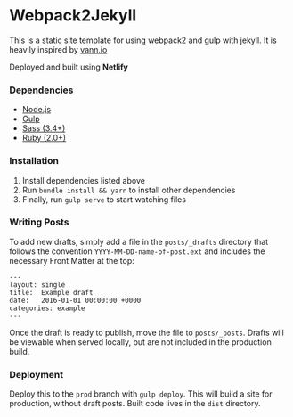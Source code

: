 # Webpack2Jekyll
This is a static site template for using webpack2 and gulp with jekyll.
It is heavily inspired by [vann.io](https://github.com/vannio/vann.io) 

Deployed and built using **Netlify**

### Dependencies
- [Node.js](http://nodejs.org/)
- [Gulp](http://gulpjs.com/)
- [Sass (3.4+)](http://sass-lang.com/install)
- [Ruby (2.0+)](https://www.ruby-lang.org)

### Installation
1. Install dependencies listed above
2. Run `bundle install && yarn` to install other dependencies
3. Finally, run `gulp serve` to start watching files

### Writing Posts
To add new drafts, simply add a file in the `posts/_drafts` directory that follows the convention `YYYY-MM-DD-name-of-post.ext` and includes the necessary Front Matter at the top:

    ---
    layout: single
    title:  Example draft
    date:   2016-01-01 00:00:00 +0000
    categories: example
    ---

Once the draft is ready to publish, move the file to `posts/_posts`. Drafts will be viewable when served locally, but are not included in the production build.

### Deployment
Deploy this to the `prod` branch with `gulp deploy`. This will build a site for production, without draft posts. Built code lives in the `dist` directory.
